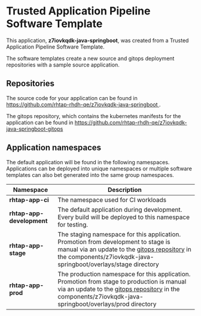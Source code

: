 # Trusted Application Pipeline Software Template

This application, **z7iovkqdk-java-springboot**, was created from a Trusted Application Pipeline Software Template.

The software templates create a new source and gitops deployment repositories with a sample source application. 

## Repositories

The source code for your application can be found in [https://github.com/rhtap-rhdh-qe/z7iovkqdk-java-springboot ](https://github.com/rhtap-rhdh-qe/z7iovkqdk-java-springboot ).
 
The gitops repository, which contains the kubernetes manifests for the application can be found in 
[https://github.com/rhtap-rhdh-qe/z7iovkqdk-java-springboot-gitops ](https://github.com/rhtap-rhdh-qe/z7iovkqdk-java-springboot-gitops ) 

## Application namespaces 

The default application will be found in the following namespaces. Applications can be deployed into unique namespaces or multiple software templates can also bet generated into the same group namespaces.  

|  Namespace   |  Description   |  
| -------- | -------- |
| **rhtap-app-ci** | The namespace used for CI workloads |
| **rhtap-app-development** | The default application during development. Every build will be deployed to this namespace for testing. |
| **rhtap-app-stage** | The staging namespace for this application. Promotion from development to stage is manual via an update to the [gitops repository](https://github.com/rhtap-rhdh-qe/z7iovkqdk-java-springboot-gitops ) in the components/z7iovkqdk-java-springboot/overlays/stage directory |
| **rhtap-app-prod** | The production namespace for this application. Promotion from stage to production is manual via an update to the [gitops repository](https://github.com/rhtap-rhdh-qe/z7iovkqdk-java-springboot-gitops ) in the components/z7iovkqdk-java-springboot/overlays/prod directory |